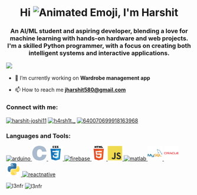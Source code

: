 <h1 align="center" font color="green">Hi <img src="https://iam-weijie.github.io/wave/hand-emoji.svg" alt="Animated Emoji" width="50" height="50">, I'm Harshit</h1>
<h3 align="center">An AI/ML student and aspiring developer, blending a love for machine learning with hands-on hardware and web projects. I'm a skilled Python programmer, with a focus on creating both intelligent systems and interactive applications.</h3>

<p align="left"> <a href="[https://github.com/ryo-ma/github-profile-trophy](https://github-profile-trophy.vercel.app/?username=ryo-ma&theme=darkhub)"><img src="https://github-profile-trophy.vercel.app/?username=its-harshit11&theme=darkhub&title=Joined2020,Repositories,Experience,Commits,Followers"/></a> </p>

- 🔭 I’m currently working on **Wardrobe management app**

- 📫 How to reach me **jharshit580@gmail.com**

<h3 align="left">Connect with me:</h3>
<p align="left">
<a href="https://linkedin.com/in/harshit-joshi11" target="blank"><img align="center" src="https://raw.githubusercontent.com/rahuldkjain/github-profile-readme-generator/master/src/images/icons/Social/linked-in-alt.svg" alt="harshit-joshi11" height="30" width="40" /></a>
<a href="https://instagram.com/h4rsh1t._" target="blank"><img align="center" src="https://raw.githubusercontent.com/rahuldkjain/github-profile-readme-generator/master/src/images/icons/Social/instagram.svg" alt="h4rsh1t._" height="30" width="40" /></a>
<a href="https://discordapp.com/users/640070699918163968" target="blank"><img align="center" src="https://raw.githubusercontent.com/rahuldkjain/github-profile-readme-generator/master/src/images/icons/Social/discord.svg" alt="640070699918163968" height="30" width="40" /></a>
</p>

<h3 align="left">Languages and Tools:</h3>
<p align="left"> <a href="https://www.arduino.cc/" target="_blank" rel="noreferrer"> <img src="https://cdn.worldvectorlogo.com/logos/arduino-1.svg" alt="arduino" width="40" height="40"/> </a> <a href="https://www.cprogramming.com/" target="_blank" rel="noreferrer"> <img src="https://raw.githubusercontent.com/devicons/devicon/master/icons/c/c-original.svg" alt="c" width="40" height="40"/> </a> <a href="https://www.w3schools.com/css/" target="_blank" rel="noreferrer"> <img src="https://raw.githubusercontent.com/devicons/devicon/master/icons/css3/css3-original-wordmark.svg" alt="css3" width="40" height="40"/> </a> <a href="https://firebase.google.com/" target="_blank" rel="noreferrer"> <img src="https://www.vectorlogo.zone/logos/firebase/firebase-icon.svg" alt="firebase" width="40" height="40"/> </a> <a href="https://www.w3.org/html/" target="_blank" rel="noreferrer"> <img src="https://raw.githubusercontent.com/devicons/devicon/master/icons/html5/html5-original-wordmark.svg" alt="html5" width="40" height="40"/> </a> <a href="https://developer.mozilla.org/en-US/docs/Web/JavaScript" target="_blank" rel="noreferrer"> <img src="https://raw.githubusercontent.com/devicons/devicon/master/icons/javascript/javascript-original.svg" alt="javascript" width="40" height="40"/> </a> <a href="https://www.mathworks.com/" target="_blank" rel="noreferrer"> <img src="https://upload.wikimedia.org/wikipedia/commons/2/21/Matlab_Logo.png" alt="matlab" width="40" height="40"/> </a> <a href="https://www.mysql.com/" target="_blank" rel="noreferrer"> <img src="https://raw.githubusercontent.com/devicons/devicon/master/icons/mysql/mysql-original-wordmark.svg" alt="mysql" width="40" height="40"/> </a> <a href="https://www.oracle.com/" target="_blank" rel="noreferrer"> <img src="https://raw.githubusercontent.com/devicons/devicon/master/icons/oracle/oracle-original.svg" alt="oracle" width="40" height="40"/> </a> <a href="https://www.python.org" target="_blank" rel="noreferrer"> <img src="https://raw.githubusercontent.com/devicons/devicon/master/icons/python/python-original.svg" alt="python" width="40" height="40"/> </a> <a href="https://reactnative.dev/" target="_blank" rel="noreferrer"> <img src="https://reactnative.dev/img/header_logo.svg" alt="reactnative" width="40" height="40"/> </a> </p>

<p><img align="left" src="https://github-readme-stats.vercel.app/api/top-langs?username=l3nfr&theme=dark&show_icons=true&locale=en&layout=compact" alt="l3nfr" /></p>

<p>&nbsp;<img align="center" src="https://github-readme-stats.vercel.app/api?username=l3nfr&theme=nightowl&show_icons=true&locale=en" alt="l3nfr" /></p>

